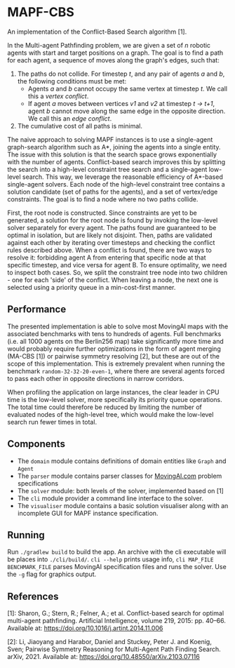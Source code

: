 # MAPF-CBS

An implementation of the Conflict-Based Search algorithm [1].

In the Multi-agent Pathfinding problem, we are given a set of _n_ robotic agents with start and target positions on a
graph.
The goal is to find a path for each agent, a sequence of moves along the graph's edges, such that:

1. The paths do not collide. For timestep _t_, and any pair of agents _a_ and _b_, the following conditions must be
   met:
    - Agents _a_ and _b_ cannot occupy the same vertex at timestep _t_. We call this a _vertex conflict_.
    - If agent _a_ moves between vertices _v1_ and _v2_ at timestep _t -> t+1_, agent _b_ cannot move along the same
      edge in the opposite direction. We call this an _edge conflict_.
2. The cumulative cost of all paths is minimal.

The naive approach to solving MAPF instances is to use a single-agent graph-search algorithm such as A*, joining the
agents into a single entity. The issue with this solution is that the search space grows exponentially with the number
of agents. Conflict-based search improves this by splitting the search into a high-level constraint tree search and a
single-agent low-level search.
This way, we leverage the reasonable efficiency of A*-based single-agent solvers.
Each node of the high-level constraint tree contains a solution candidate (set of paths for the agents), and a set of
vertex/edge constraints. The goal is to find a node where no two paths collide.

First, the root node is constructed. Since constraints are yet to be generated, a solution for the root node is found by
invoking the low-level solver separately for every agent. The paths found are guaranteed to be optimal in isolation,
but are likely not disjoint. Then, paths are validated against each other by iterating over timesteps and checking the
conflict rules described above.
When a conflict is found, there are two ways to resolve it: forbidding agent A from entering that specific node at that
specific timestep, and vice versa for agent B.
To ensure optimality, we need to inspect both cases.
So, we split the constraint tree node into two children - one for each 'side' of the conflict.
When leaving a node, the next one is selected using a priority queue in a min-cost-first manner.

## Performance

The presented implementation is able to solve most MovingAI maps
with the associated benchmarks with tens to hundreds of agents.
Full benchmarks (i.e. all 1000 agents on the Berlin256 map) take significantly more time and would probably require
further optimizations
in the form of agent merging (MA-CBS [1]) or pairwise symmetry resolving [2], but these are out of the scope of this
implementation. This is extremely prevalent when running the benchmark `random-32-32-20-even-1`,
where there are several agents forced to pass each other in opposite directions in narrow corridors.

When profiling the application on large instances, the clear leader in CPU time is the low-level solver,
more specifically its priority queue operations.
The total time could therefore be reduced by limiting the number of evaluated nodes of the high-level tree, which would
make the low-level search run fewer times in total.

## Components

- The `domain` module contains definitions of domain entities like `Graph` and `Agent`
- The `parser` module contains parser classes for [MovingAI.com](https://movingai.com) problem specifications
- The `solver` module: both levels of the solver, implemented based on [1]
- The `cli` module provider a command line interface to the solver.
- The `visualiser` module contains a basic solution visualiser along with an incomplete GUI for MAPF instance
  specification.

## Running

Run `./gradlew build` to build the app. An archive with the cli executable will be places into `./cli/build/`.
`cli --help` prints usage info, `cli MAP_FILE BENCHMARK_FILE` parses MovingAI specification files and runs the solver.
Use the `-g` flag for graphics output.

## References

[1]: Sharon, G.; Stern, R.; Felner, A.; et al. Conflict-based search for optimal multi-agent pathfinding.
Artificial Intelligence, volume 219, 2015: pp. 40–66.
Available at: https://doi.org/10.1016/j.artint.2014.11.006

[2]: Li, Jiaoyang and Harabor, Daniel and Stuckey, Peter J. and Koenig, Sven;
Pairwise Symmetry Reasoning for Multi-Agent Path Finding Search. arXiv, 2021.
Available at: https://doi.org/10.48550/arXiv.2103.07116
